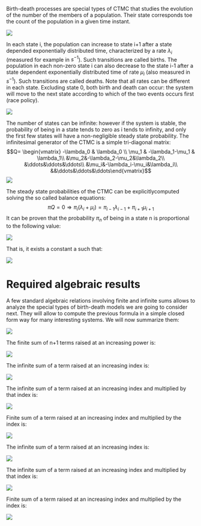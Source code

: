 Birth-death processes are special types of CTMC that studies the evolution of the number of the members of a population. Their state corresponds toe the count of the population in a given
time instant.

![](https://i.imgur.com/10yNzw6.png)

In each state i, the population can increase to state i+1 after a state depended exponentially distributed time, characterized by a rate $λ_i$ (measured for example in $s^{-1}$). Such transitions are called births.
The population in each non-zero state i can also decrease to the state i-1 after a state dependent exponentially distributed time of rate $μ_i$ (also measured in $s^{-1}$). Such transitions are called deaths.
Note that all rates can be different in each state. Excluding state 0, both birth and death can occur: the system will move to the next state according to which of the two events occurs first (race policy).

![](https://i.imgur.com/5b4mGba.png)

The number of states can be infinite: however if the system is stable, the probability of being in a state tends to zero as i tends to infinity, and only the first few states will have a non-negligible steady state probability.
The infinitesimal generator of the CTMC is a simple tri-diagonal matrix:
$$Q= \begin{vmatrix} -\lambda_0 & \lambda_0 \\
\mu_1 & -\lambda_1-\mu_1 & \lambda_1\\
&\mu_2&-\lambda_2-\mu_2&\lambda_2\\
&\ddots&\ddots&\ddots\\
&\mu_i&-\lambda_i-\mu_i&\lambda_i\\
&&\ddots&\ddots&\ddots\end{vmatrix}$$
![](https://i.imgur.com/gRe2ctf.png)

The steady state probabilities of the CTMC can be explicitlycomputed solving the so called balance equations:
$$\pi Q= 0 \Rightarrow \pi_i(\lambda_i+\mu_i)=\pi_{i-1}\lambda_{i-1}+\pi_{i+1}\mu_{i+1}
$$
It can be proven that the probability $\pi_n$ of being in a state n is proportional to the following value:

![](https://i.imgur.com/B1eyyqy.png)

That is, it exists a constant a such that:

![](https://i.imgur.com/N62XJHe.png)

# Required algebraic results
A few standard algebraic relations involving finite and infinite sums allows to analyze the special types of birth-death models we are going to consider next. They will allow to compute the previous formula in a simple closed form way for many interesting systems.
We will now summarize them: 

![](https://i.imgur.com/Wv3JT3q.png)

The finite sum of n+1 terms raised at an increasing power is:

![](https://i.imgur.com/oyXtzmi.png)

The infinite sum of a term raised at an increasing index is:

![](https://i.imgur.com/ZbneiCE.png)

The infinite sum of a term raised at an increasing index and multiplied by that index is:

![](https://i.imgur.com/oPQudeZ.png)

Finite sum of a term raised at an increasing index and multiplied by the index is:

![](https://i.imgur.com/SiZ6Pcv.png)

The infinite sum of a term raised at an increasing index is:

![](https://i.imgur.com/DBkqPBJ.png)

The infinite sum of a term raised at an increasing index and multiplied by that index is:

![](https://i.imgur.com/lKHqpsQ.png)

Finite sum of a term raised at an increasing index and multiplied by the index is:

![](https://i.imgur.com/seQvjpr.png)


